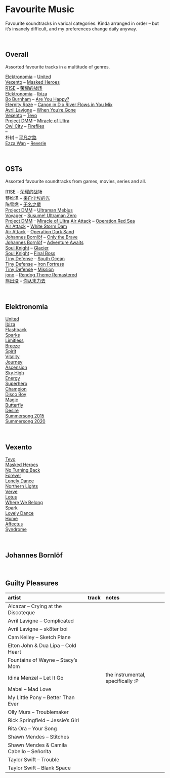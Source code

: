 # Favourite Music

Favourite soundtracks in varical categories. Kinda arranged in order – but it’s insanely difficult, and my preferences change daily anyway.


<br>


## Overall

Assorted favourite tracks in a multitude of genres.

[Elektronomia](https://youtube.com/c/Elektronomia) – [United](https://youtube.com/watch?v=EgXcda1SzxU)  
[Vexento](https://youtube.com/c/Vexento) – [Masked Heroes](https://youtube.com/watch?v=ZLhfr8mpzxU)  
[R1SE](https://youtube.com/c/R1SE%E5%8D%81%E4%B8%80%E6%80%92%E6%B1%89190608/videos) – [荣耀的战场](https://youtube.com/watch?v=DcROV8ZMgUg)  
[Elektronomia](https://youtube.com/c/Elektronomia) – [Ibiza](https://youtube.com/watch?v=ru4Ttt22cuQ)  
[Bo Burnham](https://youtube.com/user/boburnham) – [Are You Happy?]()  
[Eternity Roze](https://youtube.com/c/EternityRoze) – [Canon in D x River Flows in You Mix](https://youtube.com/watch?v=qyl9pdczYVE)  
[Avril Lavigne](https://youtube.com/user/AvrilLavigneVEVO) – [When You’re Gone](https://youtube.com/watch?v=0G3_kG5FFfQ)  
[Vexento](https://youtube.com/c/Vexento) – [Tevo](https://youtube.com/watch?v=cOoGIy4C5eY)  
[Project DMM]() – [Miracle of Ultra](https://youtube.com/watch?v=lTLsjRjn7PI)  
[Owl City](https://youtube.com/channel/UCyo4FFY5_6v_ZzPl-Fq6FZw) – [Fireflies](https://youtube.com/watch?v=psuRGfAaju4)  
[]() – []()  
朴树 – [平凡之路](https://youtube.com/watch?v=NjTT5_RSkw4)  
[Ezza Wan](https://youtube.com/channel/UCHmOtVQh5lYF1w1NapyHKqA) – [Reverie](https://youtube.com/watch?v=3ddoak9fuf0)  


<br>


## OSTs

Assorted favourite soundtracks from games, movies, series and all.

[R1SE](https://youtube.com/c/R1SE%E5%8D%81%E4%B8%80%E6%80%92%E6%B1%89190608) – [荣耀的战场](https://youtube.com/watch?v=DcROV8ZMgUg)  
蔡维泽 – [来自尘埃的光](https://youtube.com/watch?v=DCshWa_qm38)  
陈雪燃 – [无名之辈](https://youtube.com/watch?v=esYjbyBm8zw)  
[Project DMM]() – [Ultraman Mebius](https://youtube.com/watch?v=hjWAVkSfniw)  
[Voyager]() – [Susume! Ultraman Zero](https://youtube.com/watch?v=h_YYmNzydy8)  
[Project DMM]() – [Miracle of Ultra](https://youtube.com/watch?v=lTLsjRjn7PI)
[Air Attack](https://en.wikipedia.org/wiki/AirAttack) – [Operation Red Sea](https://youtube.com/watch?v=JsJPVD9EwW8)  
[Air Attack](https://en.wikipedia.org/wiki/AirAttack) – [White Storm Dam](https://youtube.com/watch?v=-fkGQTZavhA)  
[Air Attack](https://en.wikipedia.org/wiki/AirAttack) – [Operation Dark Sand](https://youtube.com/watch?v=Vv_qT9tJLCc)  
[Johannes Bornlöf](https://youtube.com/channel/UC6VyrG4Vob8MGrZo48LPN8g) – [Only the Brave](https://youtube.com/watch?v=PlB4thglBJ8)  
[Johannes Bornlöf](https://youtube.com/channel/UCbQEToYPqmOKSF0Ce4T6hZA) – [Adventure Awaits](https://youtube.com/watch?v=ubL0PpKmGYQ)  
[Soul Knight](https://soul-knight.fandom.com/wiki/Soul_Knight_Wiki) – [Glacier](https://youtube.com/watch?v=2cPcKYyF488)  
[Soul Knight](https://soul-knight.fandom.com/wiki/Soul_Knight_Wiki) – [Final Boss](https://youtube.com/watch?v=Akprs2KWiTc)  
[Tiny Defense](https://tinydefense.fandom.com/wiki/Tiny_Defense_Wiki) – [South Ocean](https://youtube.com/watch?v=PwlszybH85M)  
[Tiny Defense](https://tinydefense.fandom.com/wiki/Tiny_Defense_Wiki) – [Iron Fortress](https://youtube.com/watch?v=rSrWOOKbip4)  
[Tiny Defense](https://tinydefense.fandom.com/wiki/Tiny_Defense_Wiki) – [Mission](https://youtube.com/watch?v=XMFS6PH47xI)  
[jono](https://youtube.com/c/shmidi) – [Rendog Theme Remastered](https://youtube.com/watch?v=jJLs8MD6bjs)  
[熊出没](https://youtube.com/c/%E7%86%8A%E5%87%BA%E6%B2%A1BoonieBears) – [你从末力去](https://youtube.com/watch?v=KEZx9ZJKgLQ)  


<br>


## Elektronomia

[United](https://youtube.com/watch?v=EgXcda1SzxU)  
[Ibiza](https://youtube.com/watch?v=ru4Ttt22cuQ)  
[Flashback](https://youtube.com/watch?v=78iJt51vxGY)  
[Sparks](https://youtube.com/watch?v=7ecIZnRrDFE)  
[Limitless](https://youtube.com/watch?v=F-uQNfQKsA4)  
[Breeze](https://youtube.com/watch?v=Azx1A13RhGE)  
[Spirit](https://youtube.com/watch?v=7pvKxljnuvE)  
[Vitality](https://youtube.com/watch?v=ypMnYkTnxG4)  
[Journey](https://youtube.com/watch?v=l3zBFyZAAjc)  
[Ascension](https://youtube.com/watch?v=9cXtsWVTA20)  
[Sky High](https://youtube.com/watch?v=92f3RRkakO8)  
[Energy](https://youtube.com/watch?v=2wml6eoLQ0U)  
[Superhero](https://youtube.com/watch?v=7RQQMenFZOs)  
[Champion](https://youtube.com/watch?v=GLWTs6Oj7t4)  
[Disco Boy](https://youtube.com/watch?v=8_eDiZCVyR4)  
[Magic](https://youtube.com/watch?v=JZ6ZjI-oyLI)  
[Butterfly](https://youtube.com/watch?v=wnE_FJAqgQM)  
[Desire](https://youtube.com/watch?v=jTw0QmkJb5k)  
[Summersong 2015](https://youtube.com/watch?v=-Sjm24ZgmoI)  
[Summersong 2020](https://youtube.com/watch?v=8o_qXjkLCns)  


<br>


## Vexento

[Tevo](https://youtube.com/watch?v=cOoGIy4C5eY)  
[Masked Heroes](https://youtube.com/watch?v=ZLhfr8mpzxU)  
[No Turning Back](https://youtube.com/watch?v=BLar2xEJpfo)  
[Forever](https://youtube.com/watch?v=utShaFeGEfo)  
[Lonely Dance](https://youtube.com/watch?v=tvQvpIy9JnA)  
[Northern Lights](https://youtube.com/watch?v=GE6zXADYy3A)  
[Verve](https://youtube.com/watch?v=c6TTps_yYYk)  
[Lotus](https://youtube.com/watch?v=b7nlAsHoOxo)  
[Where We Belong](https://youtube.com/watch?v=FE2GQB37G1A)  
[Spark](https://youtube.com/watch?v=p3fh3HgVB6E)  
[Lovely Dance](https://youtube.com/watch?v=kbpzfrz3hXc)  
[Home](https://youtube.com/watch?v=ojiGKxIKrWw)  
[Affectus](https://youtube.com/watch?v=a5S-m1g8_sY)  
[Syndrome](https://youtube.com/watch?v=7-a8UOX9EA0)  


<br>


## Johannes Bornlöf


<br>


## Guilty Pleasures

| artist | track | notes |
| :----- | :---- | :---- |
| Alcazar – Crying at the Discoteque | | |
| Avril Lavigne – Complicated | | |
| Avril Lavigne – sk8ter boi | | |
| Cam Kelley – Sketch Plane | | |
| Elton John & Dua Lipa – Cold Heart | | |
| Fountains of Wayne – Stacy’s Mom | | |
| Idina Menzel – Let It Go | | the instrumental, specifically :P |
| Mabel – Mad Love | | |
| My Little Pony – Better Than Ever | | |
| Olly Murs – Troublemaker | | |
| Rick Springfield – Jessie’s Girl | | |
| Rita Ora – Your Song | | |
| Shawn Mendes – Stitches | | |
| Shawn Mendes & Camila Cabello – Señorita | | |
| Taylor Swift – Trouble | | |
| Taylor Swift – Blank Space | | |
